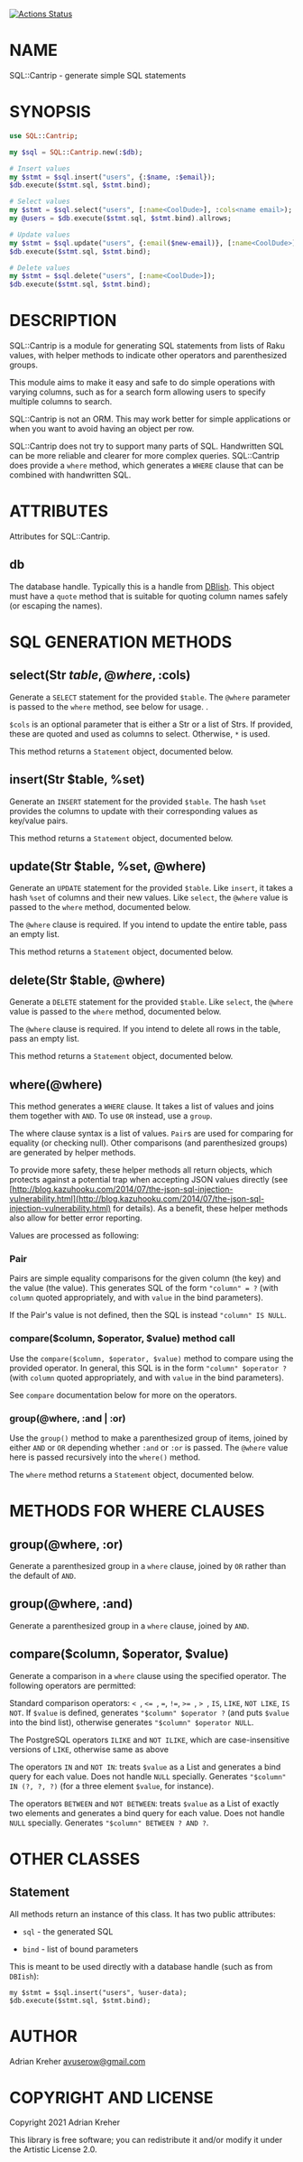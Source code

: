 [![Actions Status](https://github.com/avuserow/raku-sql-cantrip/workflows/test/badge.svg)](https://github.com/avuserow/raku-sql-cantrip/actions)

NAME
====

SQL::Cantrip - generate simple SQL statements

SYNOPSIS
========

```raku
use SQL::Cantrip;

my $sql = SQL::Cantrip.new(:$db);

# Insert values
my $stmt = $sql.insert("users", {:$name, :$email});
$db.execute($stmt.sql, $stmt.bind);

# Select values
my $stmt = $sql.select("users", [:name<CoolDude>], :cols<name email>);
my @users = $db.execute($stmt.sql, $stmt.bind).allrows;

# Update values
my $stmt = $sql.update("users", {:email($new-email)}, [:name<CoolDude>]);
$db.execute($stmt.sql, $stmt.bind);

# Delete values
my $stmt = $sql.delete("users", [:name<CoolDude>]);
$db.execute($stmt.sql, $stmt.bind);
```

DESCRIPTION
===========

SQL::Cantrip is a module for generating SQL statements from lists of Raku values, with helper methods to indicate other operators and parenthesized groups.

This module aims to make it easy and safe to do simple operations with varying columns, such as for a search form allowing users to specify multiple columns to search.

SQL::Cantrip is not an ORM. This may work better for simple applications or when you want to avoid having an object per row.

SQL::Cantrip does not try to support many parts of SQL. Handwritten SQL can be more reliable and clearer for more complex queries. SQL::Cantrip does provide a `where` method, which generates a `WHERE` clause that can be combined with handwritten SQL.

ATTRIBUTES
==========

Attributes for SQL::Cantrip.

db
--

The database handle. Typically this is a handle from [DBIish](DBIish). This object must have a `quote` method that is suitable for quoting column names safely (or escaping the names).

SQL GENERATION METHODS
======================

select(Str $table, @where, :$cols)
----------------------------------

Generate a `SELECT` statement for the provided `$table`. The `@where` parameter is passed to the `where` method, see below for usage. .

`$cols` is an optional parameter that is either a Str or a list of Strs. If provided, these are quoted and used as columns to select. Otherwise, `*` is used.

This method returns a `Statement` object, documented below.

insert(Str $table, %set)
------------------------

Generate an `INSERT` statement for the provided `$table`. The hash `%set` provides the columns to update with their corresponding values as key/value pairs.

This method returns a `Statement` object, documented below.

update(Str $table, %set, @where)
--------------------------------

Generate an `UPDATE` statement for the provided `$table`. Like `insert`, it takes a hash `%set` of columns and their new values. Like `select`, the `@where` value is passed to the `where` method, documented below.

The `@where` clause is required. If you intend to update the entire table, pass an empty list.

This method returns a `Statement` object, documented below.

delete(Str $table, @where)
--------------------------

Generate a `DELETE` statement for the provided `$table`. Like `select`, the `@where` value is passed to the `where` method, documented below.

The `@where` clause is required. If you intend to delete all rows in the table, pass an empty list.

This method returns a `Statement` object, documented below.

where(@where)
-------------

This method generates a `WHERE` clause. It takes a list of values and joins them together with `AND`. To use `OR` instead, use a `group`.

The where clause syntax is a list of values. `Pair`s are used for comparing for equality (or checking null). Other comparisons (and parenthesized groups) are generated by helper methods.

To provide more safety, these helper methods all return objects, which protects against a potential trap when accepting JSON values directly (see [http://blog.kazuhooku.com/2014/07/the-json-sql-injection-vulnerability.html](http://blog.kazuhooku.com/2014/07/the-json-sql-injection-vulnerability.html) for details). As a benefit, these helper methods also allow for better error reporting.

Values are processed as following:

### Pair

Pairs are simple equality comparisons for the given column (the key) and the value (the value). This generates SQL of the form `"column" = ?` (with `column` quoted appropriately, and with `value` in the bind parameters).

If the Pair's value is not defined, then the SQL is instead `"column" IS NULL`.

### compare($column, $operator, $value) method call

Use the `compare($column, $operator, $value)` method to compare using the provided operator. In general, this SQL is in the form `"column" $operator ?` (with `column` quoted appropriately, and with `value` in the bind parameters).

See `compare` documentation below for more on the operators.

### group(@where, :and | :or)

Use the `group()` method to make a parenthesized group of items, joined by either `AND` or `OR` depending whether `:and` or `:or` is passed. The `@where` value here is passed recursively into the `where()` method.

The `where` method returns a `Statement` object, documented below.

METHODS FOR WHERE CLAUSES
=========================

group(@where, :or)
------------------

Generate a parenthesized group in a `where` clause, joined by `OR` rather than the default of `AND`.

group(@where, :and)
-------------------

Generate a parenthesized group in a `where` clause, joined by `AND`.

compare($column, $operator, $value)
-----------------------------------

Generate a comparison in a `where` clause using the specified operator. The following operators are permitted:

Standard comparison operators: `< `, `<= `, `=`, `!=`, `>= `, `> `, `IS`, `LIKE`, `NOT LIKE`, `IS NOT`. If `$value` is defined, generates `"$column" $operator ?` (and puts `$value` into the bind list), otherwise generates `"$column" $operator NULL`.

The PostgreSQL operators `ILIKE` and `NOT ILIKE`, which are case-insensitive versions of `LIKE`, otherwise same as above

The operators `IN` and `NOT IN`: treats `$value` as a List and generates a bind query for each value. Does not handle `NULL` specially. Generates `"$column" IN (?, ?, ?)` (for a three element `$value`, for instance).

The operators `BETWEEN` and `NOT BETWEEN`: treats `$value` as a List of exactly two elements and generates a bind query for each value. Does not handle `NULL` specially. Generates `"$column" BETWEEN ? AND ?`.

OTHER CLASSES
=============

Statement
---------

All methods return an instance of this class. It has two public attributes:

  * `sql` - the generated SQL

  * `bind` - list of bound parameters

This is meant to be used directly with a database handle (such as from `DBIish`):

    my $stmt = $sql.insert("users", %user-data);
    $db.execute($stmt.sql, $stmt.bind);

AUTHOR
======

Adrian Kreher <avuserow@gmail.com>

COPYRIGHT AND LICENSE
=====================

Copyright 2021 Adrian Kreher

This library is free software; you can redistribute it and/or modify it under the Artistic License 2.0.

